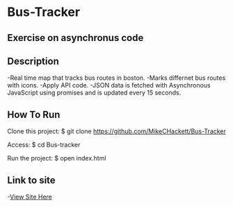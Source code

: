 # Bus-Tracker
## Exercise on asynchronus code



## Description
-Real time map that tracks bus routes in boston.
-Marks differnet bus routes with icons.
-Apply API code.
-JSON data is fetched with Asynchronous JavaScript using promises and is updated every 15 seconds.




## How To Run

Clone this project:
$ git clone https://github.com/MikeCHackett/Bus-Tracker

Access:
$ cd Bus-tracker

Run the project:
$ open index.html




## Link to site
-[View Site Here](https://mikechackett.github.io/Bus-Tracker/)
